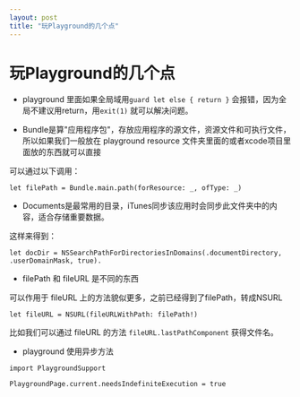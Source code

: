 ```yaml
---
layout: post
title: "玩Playground的几个点"
---
```


# 玩Playground的几个点

 - playground 里面如果全局域用`guard let else { return }` 会报错，因为全局不建议用return，用`exit(1)` 就可以解决问题。

- Bundle是算"应用程序包"，存放应用程序的源文件，资源文件和可执行文件，所以如果我们一般放在 playground resource 文件夹里面的或者xcode项目里面放的东西就可以直接

可以通过以下调用：

`let filePath = Bundle.main.path(forResource: _, ofType: _)` 

- Documents是最常用的目录，iTunes同步该应用时会同步此文件夹中的内容，适合存储重要数据。 

这样来得到：

`let docDir = NSSearchPathForDirectoriesInDomains(.documentDirectory, .userDomainMask, true).`


- filePath 和 fileURL 是不同的东西

可以作用于 fileURL 上的方法貌似更多，之前已经得到了filePath，转成NSURL

`let fileURL = NSURL(fileURLWithPath: filePath!)`

比如我们可以通过 fileURL 的方法 `fileURL.lastPathComponent` 获得文件名。




- playground 使用异步方法

```
import PlaygroundSupport

PlaygroundPage.current.needsIndefiniteExecution = true
```

